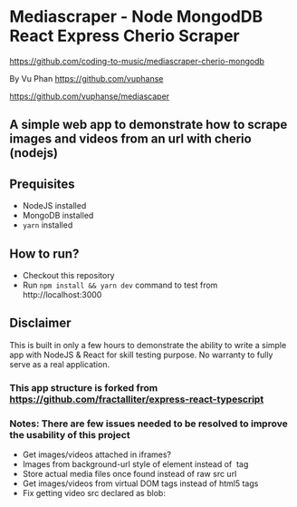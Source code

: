 # Mediascraper - Node MongodDB React Express Cherio Scraper

https://github.com/coding-to-music/mediascraper-cherio-mongodb

By Vu Phan https://github.com/vuphanse

https://github.com/vuphanse/mediascaper

## A simple web app to demonstrate how to scrape images and videos from an url with cherio (nodejs)

## Prequisites

- NodeJS installed
- MongoDB installed
- `yarn` installed

## How to run?

- Checkout this repository
- Run `npm install && yarn dev` command to test from http://localhost:3000

## Disclaimer

This is built in only a few hours to demonstrate the ability to write a simple app with NodeJS & React for skill testing purpose. No warranty to fully serve as a real application.

### This app structure is forked from https://github.com/fractalliter/express-react-typescript

### Notes: There are few issues needed to be resolved to improve the usability of this project

- Get images/videos attached in iframes?
- Images from background-url style of element instead of <img> tag
- Store actual media files once found instead of raw src url
- Get images/videos from virtual DOM tags instead of html5 tags
- Fix getting video src declared as blob:

